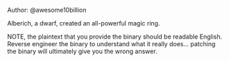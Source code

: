 Author: @awesome10billion

Alberich, a dwarf, created an all-powerful magic ring.

NOTE, the plaintext that you provide the binary should be readable English. Reverse engineer the binary to understand what it really does... patching the binary will ultimately give you the wrong answer.
